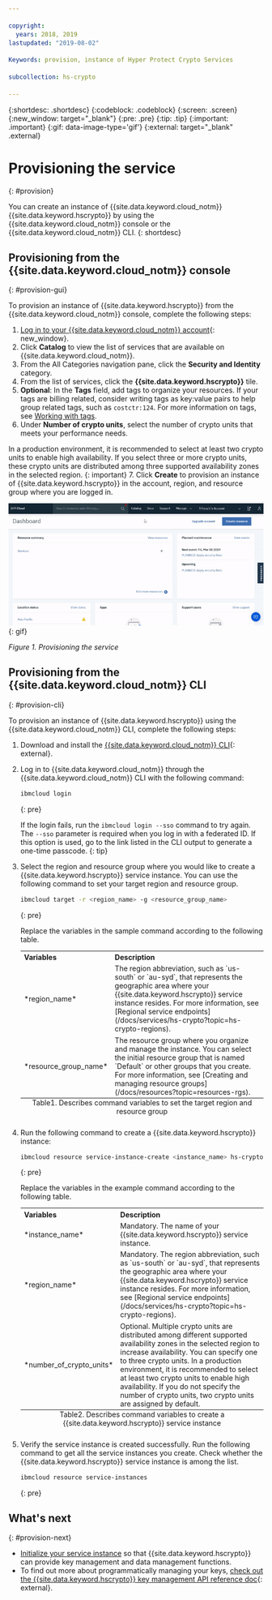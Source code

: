 ```yaml
---

copyright:
  years: 2018, 2019
lastupdated: "2019-08-02"

Keywords: provision, instance of Hyper Protect Crypto Services

subcollection: hs-crypto

---
```


{:shortdesc: .shortdesc}
{:codeblock: .codeblock}
{:screen: .screen}
{:new_window: target="_blank"}
{:pre: .pre}
{:tip: .tip}
{:important: .important}
{:gif: data-image-type='gif'}
{:external: target="_blank" .external}

# Provisioning the service
{: #provision}

You can create an instance of {{site.data.keyword.cloud_notm}} {{site.data.keyword.hscrypto}} by using the {{site.data.keyword.cloud_notm}} console or the {{site.data.keyword.cloud_notm}} CLI.
{: shortdesc}

## Provisioning from the {{site.data.keyword.cloud_notm}} console
{: #provision-gui}

To provision an instance of {{site.data.keyword.hscrypto}} from the {{site.data.keyword.cloud_notm}} console, complete the following steps:

1. [Log in to your {{site.data.keyword.cloud_notm}} account](https://cloud.ibm.com/login){: new_window}.
2. Click **Catalog** to view the list of services that are available on {{site.data.keyword.cloud_notm}}.
3. From the All Categories navigation pane, click the **Security and Identity** category.
4. From the list of services, click the **{{site.data.keyword.hscrypto}}** tile.
5. **Optional**: In the **Tags** field, add tags to organize your resources. If your tags are billing related, consider writing tags as key:value pairs to help group related tags, such as `costctr:124`. For more information on tags, see [Working with tags](/docs/resources?topic=resources-tag#tag).
6. Under **Number of crypto units**, select the number of crypto units that meets your performance needs.

  In a production environment, it is recommended to select at least two crypto units to enable high availability. If you select three or more crypto units, these crypto units are distributed among three supported availability zones in the selected region.
  {: important}
7. Click **Create** to provision an instance of {{site.data.keyword.hscrypto}} in the account, region, and resource group where you are logged in.

![Provisioning the service](image/provisioning.gif "Provisioning the service")
{: gif}

*Figure 1. Provisioning the service*

## Provisioning from the {{site.data.keyword.cloud_notm}} CLI
{: #provision-cli}

To provision an instance of {{site.data.keyword.hscrypto}} using the {{site.data.keyword.cloud_notm}} CLI, complete the following steps:

1. Download and install the [{{site.data.keyword.cloud_notm}} CLI](/docs/cli?topic=cloud-cli-getting-started){: external}.

2. Log in to {{site.data.keyword.cloud_notm}} through the {{site.data.keyword.cloud_notm}} CLI with the following command:

    ```sh
    ibmcloud login
    ```
    {: pre}

    If the login fails, run the `ibmcloud login --sso` command to try again. The `--sso` parameter is required when you log in with a federated ID. If this option is used, go to the link listed in the CLI output to generate a one-time passcode.
    {: tip}

3. Select the region and resource group where you would like to create a {{site.data.keyword.hscrypto}} service instance. You can use the following command to set your target region and resource group.

    ```sh
    ibmcloud target -r <region_name> -g <resource_group_name>
    ```
    {: pre}

    Replace the variables in the sample command according to the following table.

    <table>
      <tr>
        <th>Variables</th>
        <th>Description</th>
      </tr>
      <tr>
        <td>*region_name*</td>
        <td>The region abbreviation, such as `us-south` or `au-syd`, that represents the geographic area where your {{site.data.keyword.hscrypto}} service instance resides. For more information, see [Regional service endpoints](/docs/services/hs-crypto?topic=hs-crypto-regions).</td>
      </tr>
      <tr>
        <td>*resource_group_name*</td>
        <td>The resource group where you organize and manage the instance. You can select the initial resource group that is named `Default` or other groups that you create. For more information, see [Creating and managing resource groups](/docs/resources?topic=resources-rgs).</td>
      </tr>
      <caption style="caption-side:bottom;">Table1. Describes command variables to set the target region and resource group</caption>
    </table>

4. Run the following command to create a {{site.data.keyword.hscrypto}} instance:

    ```sh
    ibmcloud resource service-instance-create <instance_name> hs-crypto standard <region_name> [-p '{"units": <number_of_crypto_units>}']
    ```
    {: pre}

    Replace the variables in the example command according to the following table.

    <table>
      <tr>
        <th>Variables</th>
        <th>Description</th>
      </tr>
      <tr>
        <td>*instance_name*</td>
        <td>Mandatory. The name of your {{site.data.keyword.hscrypto}} service instance.</td>
      </tr>
      <tr>
        <td>*region_name*</td>
        <td>Mandatory. The region abbreviation, such as `us-south` or `au-syd`, that represents the geographic area where your {{site.data.keyword.hscrypto}} service instance resides. For more information, see [Regional service endpoints](/docs/services/hs-crypto?topic=hs-crypto-regions).</td>
      </tr>
      <tr>
        <td>*number_of_crypto_units*</td>
        <td>Optional. Multiple crypto units are distributed among different supported availability zones in the selected region to increase availability. You can specify one to three crypto units. In a production environment, it is recommended to select at least two crypto units to enable high availability. If you do not specify the number of crypto units, two crypto units are assigned by default.</td>
      </tr>
      <caption style="caption-side:bottom;">Table2. Describes command variables to create a {{site.data.keyword.hscrypto}} service instance</caption>
    </table>

5. Verify the service instance is created successfully. Run the following command to get all the service instances you create. Check whether the {{site.data.keyword.hscrypto}} service instance is among the list.

    ```sh
    ibmcloud resource service-instances
    ```
    {: pre}


## What's next
{: #provision-next}

* [Initialize your service instance](/docs/services/hs-crypto?topic=hs-crypto-initialize-hsm) so that {{site.data.keyword.hscrypto}} can provide key management and data management functions.
* To find out more about programmatically managing your keys, [check out the {{site.data.keyword.hscrypto}} key management API reference doc](https://{DomainName}/apidocs/hs-crypto){: external}.
